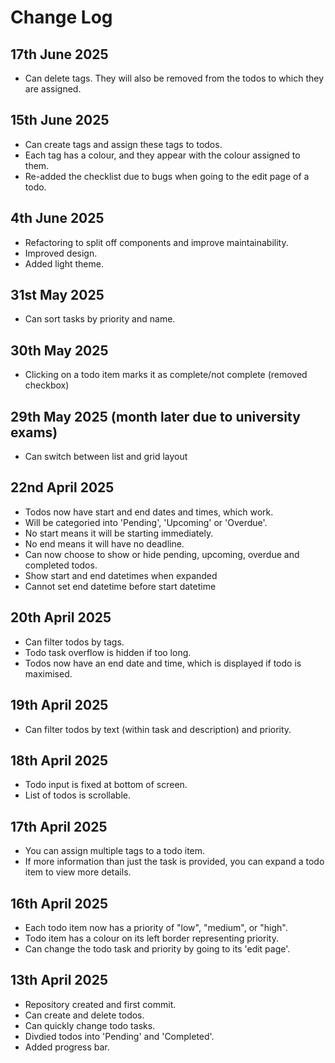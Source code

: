 # Change Log

## 17th June 2025

- Can delete tags. They will also be removed from the todos to which they are assigned.

## 15th June 2025

- Can create tags and assign these tags to todos.
- Each tag has a colour, and they appear with the colour assigned to them.
- Re-added the checklist due to bugs when going to the edit page of a todo.

## 4th June 2025

- Refactoring to split off components and improve maintainability.
- Improved design.
- Added light theme.

## 31st May 2025

- Can sort tasks by priority and name.

## 30th May 2025

- Clicking on a todo item marks it as complete/not complete (removed checkbox)

## 29th May 2025 (month later due to university exams)

- Can switch between list and grid layout

## 22nd April 2025

- Todos now have start and end dates and times, which work.
- Will be categoried into 'Pending', 'Upcoming' or 'Overdue'.
- No start means it will be starting immediately.
- No end means it will have no deadline.
- Can now choose to show or hide pending, upcoming, overdue and completed todos.
- Show start and end datetimes when expanded
- Cannot set end datetime before start datetime

## 20th April 2025

- Can filter todos by tags.
- Todo task overflow is hidden if too long.
- Todos now have an end date and time, which is displayed if todo is maximised.

## 19th April 2025

- Can filter todos by text (within task and description) and priority.

## 18th April 2025

- Todo input is fixed at bottom of screen.
- List of todos is scrollable.

## 17th April 2025

- You can assign multiple tags to a todo item.
- If more information than just the task is provided, you can expand a todo item to view more details.

## 16th April 2025

- Each todo item now has a priority of "low", "medium", or "high".
- Todo item has a colour on its left border representing priority.
- Can change the todo task and priority by going to its 'edit page'.

## 13th April 2025

- Repository created and first commit.
- Can create and delete todos.
- Can quickly change todo tasks.
- Divdied todos into 'Pending' and 'Completed'.
- Added progress bar.
